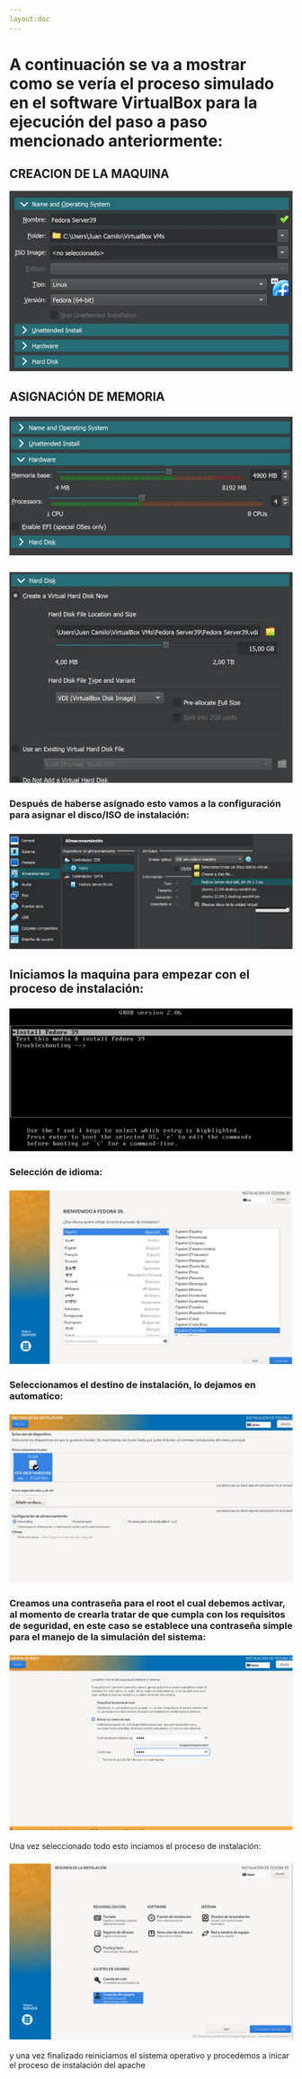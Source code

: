```yaml
---
layout:doc
---
```


# A continuación se va a mostrar como se vería el proceso simulado en el software VirtualBox para la ejecución del paso a paso mencionado anteriormente:

## CREACION DE LA MAQUINA
![maquina](../img/creacion_ma.jpeg)

## ASIGNACIÓN DE MEMORIA
### ![memoria](../img/memoria.jpeg)

### ![memoria2](../img/memoria2.jpeg)

### Después de haberse asignado esto vamos a la configuración para asignar el disco/ISO  de instalación:

### ![iso](../img/iso.jpeg)

## Iniciamos la maquina para empezar con el proceso de instalación:

### ![terminal](../img/terminal.jpeg)

### Selección de idioma:

### ![idioma](../img/idioma.jpeg)

### Seleccionamos el destino de instalación, lo dejamos en automatico:

### ![destino](../img/destino.jpeg)

### Creamos una contraseña para el root el cual debemos activar, al momento de crearla tratar de que cumpla con los requisitos de seguridad, en este caso se establece una contraseña simple para el manejo de la simulación del sistema:

### ![contra](../img/contra.jpeg)

Una vez seleccionado todo esto inciamos el proceso de instalación:

### ![iniciar](../img/iniciar.jpeg)

y una vez finalizado reiniciamos el sistema operativo y procedemos a inicar el proceso de instalación del apache